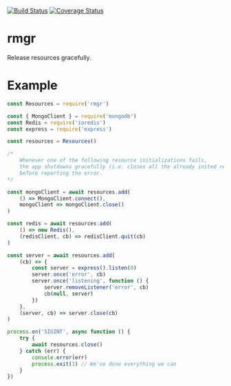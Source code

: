 [![Build Status](https://travis-ci.org/rmdm/rmgr.svg?branch=master)](https://travis-ci.org/rmdm/rmgr)
[![Coverage Status](https://coveralls.io/repos/github/rmdm/rmgr/badge.svg?branch=master)](https://coveralls.io/github/rmdm/rmgr?branch=master)

rmgr
====

Release resources gracefully.

Example
=======

```javascript
const Resources = require('rmgr')

const { MongoClient } = require('mongodb')
const Redis = require('ioredis')
const express = require('express')

const resources = Resources()

/*
    Whenever one of the following resource initializations fails,
    the app shutdowns gracefully (i.e. closes all the already inited resources)
    before reporting the error.
*/

const mongoClient = await resources.add(
    () => MongoClient.connect(),
    mongoClient => mongoClient.close()
)

const redis = await resources.add(
    () => new Redis(),
    (redisClient, cb) => redisClient.quit(cb)
)

const server = await resources.add(
    (cb) => {
        const server = express().listen(0)
        server.once('error', cb)
        server.once('listening', function () {
            server.removeListener('error', cb)
            cb(null, server)
        })
    },
    (server, cb) => server.close(cb)
)

process.on('SIGINT', async function () {
    try {
        await resources.close()
    } catch (err) {
        console.error(err)
        process.exit(1) // We've done everything we can
    }
})
```
